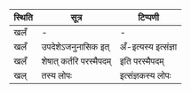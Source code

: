 | स्थिति | सूत्र | टिप्पणी |
| ----- | ------- | ------ |
| खलँ | - | - |
| खलँ | उपदेशेऽजनुनासिक इत् | अँ-इत्यस्य इत्संज्ञा |
| खलँ | शेषात् कर्तरि परस्मैपदम् | इति परस्मैपदम् |
| खल् | तस्य लोपः | इत्संज्ञकस्य लोपः |
